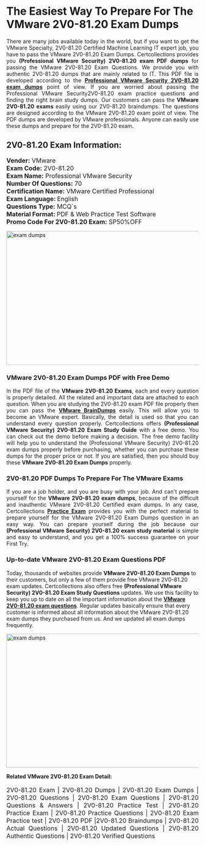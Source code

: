 <h1>The Easiest Way To Prepare For The VMware 2V0-81.20 Exam Dumps</h1> <p style="text-align:justify">There are many jobs available today in the world, but if you want to get the VMware Specialty, 2V0-81.20 Certified Machine Learning IT expert job, you have to pass the VMware 2V0-81.20 Exam Dumps. Certcollections provides you <strong>(Professional VMware Security) 2V0-81.20 exam PDF dumps</strong> for passing the VMware 2V0-81.20 Exam Questions. We provide you with authentic 2V0-81.20 dumps that are mainly related to IT. This PDF file is developed according to the <a href="https://www.certsofficial.com/vmware/2v0-81.20-questions"><strong>Professional VMware Security 2V0-81.20 exam dumps</strong></a> point of view. If you are worried about passing the Professional VMware Security2V0-81.20 exam practice questions and finding the right brain study dumps. Our customers can pass the <strong>VMware 2V0-81.20 exams </strong>easily using our 2V0-81.20 braindumps. The questions are designed according to the VMware 2V0-81.20 exam point of view. The PDF dumps are developed by VMware professionals. Anyone can easily use these dumps and prepare for the 2V0-81.20 exam.</p> <h2><strong>2V0-81.20 Exam Information:</strong></h2> <p><span style="font-size:16px"><strong>Vender:</strong> VMware<br /> <strong>Exam Code:</strong> 2V0-81.20<br /> <strong>Exam Name:</strong> Professional VMware Security<br /> <strong>Number Of Questions:</strong> 70<br /> <strong>Certification Name:</strong> VMware Certified Professional<br /> <strong>Exam Language: </strong>English<br /> <strong>Questions Type:</strong> MCQ`s<br /> <strong>Material Format: </strong>PDF & Web Practice Test Software<br /> <strong>Promo Code For 2V0-81.20 Exam:</strong> SP50%OFF</span></p> <p><a href="https://www.certsofficial.com/vmware/2v0-81.20-questions" rel="no-follow"><img alt="exam dumps" src="https://www.certcollections.com/uploads/content/certsofficial.jpg" style="height:350px; width:750px" /></a></p> <h3><strong>VMware 2V0-81.20 Exam Dumps PDF with Free Demo</strong></h3> <p style="text-align:justify">In the PDF file of the <strong>VMware 2V0-81.20 Exams</strong>, each and every question is properly detailed. All the related and important data are attached to each question. When you are studying the 2V0-81.20 exam PDF file properly then you can pass the <a href="https://www.certsofficial.com/vmware-dumps"><strong>VMware BrainDumps</strong></a> easily. This will allow you to become an VMware expert. Basically, the detail is used so that you can understand every question properly. Certcollections offers <strong>(Professional VMware Security) 2V0-81.20 Exam Study Guide</strong> with a free demo. You can check out the demo before making a decision. The free demo facility will help you to understand the (Professional VMware Security) 2V0-81.20 exam dumps properly before purchasing, whether you can purchase these dumps for the proper price or not. If you are satisfied, then you should buy these <strong>VMware 2V0-81.20 Exam Dumps</strong> properly.</p> <h3><strong>2V0-81.20 PDF Dumps To Prepare For The VMware Exams</strong></h3> <p style="text-align:justify">If you are a job holder, and you are busy with your job. And can't prepare yourself for the <strong>VMware 2V0-81.20 exam dumps</strong>, because of the difficult and inauthentic VMware 2V0-81.20 Certified exam dumps. In any case, Certcollections <strong><a href="https://www.certsofficial.com/">Practice Exam</a></strong> provides you with the perfect material to prepare yourself for the VMware 2V0-81.20 Exam Dumps question in an easy way. You can prepare yourself during the job because our <strong>(Professional VMware Security) 2V0-81.20 exam study material</strong> is simple and easy to understand, and you get a 100% success guarantee on your First Try.</p> <h3><strong>Up-to-date VMware 2V0-81.20 Exam Questions PDF</strong></h3> <p>Today, thousands of websites provide <strong>VMware 2V0-81.20 Exam Dumps</strong> to their customers, but only a few of them provide free VMware 2V0-81.20 exam updates. Certcollections also offers free <strong>(Professional VMware Security) 2V0-81.20 Exam Study Questions</strong> updates. We use this facility to keep you up to date on all the important information about the <a href="https://www.certsofficial.com/vmware/2v0-81.20-questions"><strong>VMware 2V0-81.20 exam questions</strong></a>. Regular updates basically ensure that every customer is informed about all information about the VMware 2V0-81.20 exam dumps they purchased from us. And we updated all exam dumps frequently.</p> <p><a href="https://www.certsofficial.com/vmware/2v0-81.20-questions"><img alt="exam dumps " src="https://www.certcollections.com/uploads/content/certsofficial2.jpg" style="height:350px; width:750px" /></a></p> <p style="text-align:justify"><span style="font-size:14px"><strong>Related VMware 2V0-81.20 Exam Detail:</strong></span><br /> <br /> <span style="font-size:16px">2V0-81.20 Exam | 2V0-81.20 Dumps | 2V0-81.20 Exam Dumps | 2V0-81.20 Questions | 2V0-81.20 Exam Questions | 2V0-81.20 Questions & Answers | 2V0-81.20 Practice Test | 2V0-81.20 Practice Exam | 2V0-81.20 Practice Questions | 2V0-81.20 Exam Practice test | 2V0-81.20 PDF |2V0-81.20 Braindumps | 2V0-81.20 Actual Questions | 2V0-81.20 Updated Questions | 2V0-81.20 Authentic Questions | 2V0-81.20 Verified Questions</span></p>
